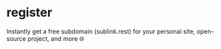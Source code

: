 # register
Instantly get a free subdomain (sublink.rest) for your personal site, open-source project, and more 🌐
